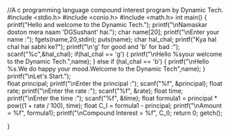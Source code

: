 //A c programming language compound interest program by Dynamic Tech.
#include <stdio.h>
#include <conio.h>
#include <math.h>
int main()
{ 
    printf("Hello and welcome to the Dynamic Tech.");
    printf("\nNamaskar doston mera naam 'DGSushant' hai.");
    char name[20];
    printf("\nEnter your name :");
    fgets(name,20,stdin);
    puts(name);
    char hal_chal;
    printf("Kya hal chal hai sabhi ke?");
    printf("\n'g' for good and 'b' for bad :");
    scanf("%c",&hal_chal);
    if(hal_chal == 'g')
    {
        printf("\nHello %syour welcome to the Dynamic Tech.",name);
    }
    else if (hal_chal == 'b')
    {
        printf("\nHello %s.We do happy your mood.Welcome to the Dynamic Tech",name);
    }
    printf("\nLet's Start.");         
    float principal;
    printf("\nEnter the principal :");
    scanf("%f", &principal);
    float rate;
    printf("\nEnter the rate :");
    scanf("%f", &rate);
    float time;
    printf("\nEnter the time :");
    scanf("%f", &time);
    float formula1 = principal * pow((1 + rate / 100), time);
    float C_I = formula1 - principal;
    printf("\nAmount = %f", formula1);
    printf("\nCompound Interest = %f", C_I);
    return 0;
    getch();
     
}
